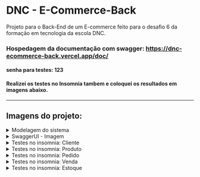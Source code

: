 # DNC - E-Commerce-Back
Projeto para o Back-End de um E-commerce feito para o desafio 6 da formação em tecnologia da escola DNC.

### Hospedagem da documentação com swagger: https://dnc-ecommerce-back.vercel.app/doc/
#### senha para testes: 123
#### Realizei os testes no Insomnia tambem e coloquei os resultados em imagens abaixo.
----------------------------------------------------------------------------------------------------------
## Imagens do projeto:

<details>
<summary>Modelagem do sistema</summary>
  
![Diagrama de venda](/public/DiagramaDeVenda.png)

</details>

<details>
<summary>SwaggerUI - Imagem</summary>
  
![SwaggerUI - Imagem](/public/api.png)

</details>

<details>
<summary> Testes no insomnia: Cliente</summary>

#### Insomnia Cliente - Cadastro
![Insomnia Cliente - Cadastro](/public/InsomniaCliente/cadastro.jpg)
#### Insomnia Cliente - Edição
![Insomnia Cliente - Edição](/public/InsomniaCliente/Editar.jpg)
#### Insomnia Cliente - Buscar todos
![Insomnia Cliente - Buscar todos](/public/InsomniaCliente/buscarTodos.jpg)
#### Insomnia Cliente - Buscar por ID
![Insomnia Cliente - Buscar por ID](/public/InsomniaCliente/buscarID.jpg)
#### Insomnia Cliente - Deletar
![Insomnia Cliente - Deletar](/public/InsomniaCliente/deletar.jpg)

</details>

<details>
<summary>Testes no insomnia: Produto</summary>

#### Insomnia Produto - Cadastrar Produto
![Insomnia Produto - cadastrar Produto](/public/InsomniaProdutos/cadastroProduto.jpg)
#### Insomnia Produto - Buscar Produtos
![Insomnia Produto - Buscar Produtos](/public/InsomniaProdutos/produtosCadastrados.jpg)
#### Insomnia Produto - Buscar Produto especifico
![Insomnia Produto - Buscar Produto especifico](/public/InsomniaProdutos/produtoEspecifico.jpg)

</details>

<details>
<summary>Testes no insomnia: Pedido</summary>

#### Insomnia Pedido - Incluir Item no Pedido
![Insomnia Pedido - incluir Item no Pedido](/public/InsomniaPedido/incluirItemPedido.jpg)
#### Insomnia Pedido - Listar Pedido do Cliente
![Insomnia Pedido - listar Pedido do Cliente](/public/InsomniaPedido/listarPedidoCliente.jpg)
#### Insomnia Pedido - Deletar Pedido do Cliente
![Insomnia Pedido - Deletar Pedido do Cliente](/public/InsomniaPedido/pedidoDeletado.jpg)

</details>

<details>
<summary>Testes no insomnia: Venda</summary>

#### Insomnia Venda - Gerar Venda
![Insomnia Venda - Gerar Venda](/public/InsomniaVenda/gerarVenda.jpg)
#### Insomnia Venda - Buscar Venda especifica
![Insomnia Venda - Buscar Venda especifica](/public/InsomniaVenda/vendaEspecifica.jpg)
#### Insomnia Venda - Buscar todas as vendas
![Insomnia Venda - Buscar todas as vendas](/public/InsomniaVenda/vendasFeitas.jpg)
#### Insomnia Venda - Deletar Venda especifica
![Insomnia Venda - Deletar Venda especifica](/public/InsomniaVenda/deletarVenda.jpg)

</details>

<details>
<summary>Testes no insomnia: Estoque</summary>

#### Insomnia Estoque - Atualizar Produto
![Insomnia Estoque - Atualizar Produto](/public/InsomniaEstoque/atualizarProduto.jpg)
#### Insomnia Estoque - Mostrar Estoque
![Insomnia Estoque - Mostrar Estoque](/public/InsomniaEstoque/estoque.jpg)
#### Insomnia Estoque - Buscar produto especifico
![Insomnia Estoque - Buscar produto especifico](/public/InsomniaEstoque/itemEspecifico.jpg)
#### Insomnia Estoque - Remover produto do sistema
![Insomnia Estoque - Remover produto do sistema](/public/InsomniaEstoque/produtoRemovido.jpg)

</details>
